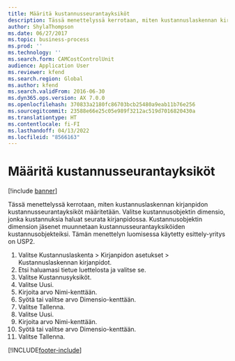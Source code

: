 ```yaml
---
title: Määritä kustannusseurantayksiköt
description: Tässä menettelyssä kerrotaan, miten kustannuslaskennan kirjanpidon kustannusseurantayksiköt määritetään.
author: ShylaThompson
ms.date: 06/27/2017
ms.topic: business-process
ms.prod: ''
ms.technology: ''
ms.search.form: CAMCostControlUnit
audience: Application User
ms.reviewer: kfend
ms.search.region: Global
ms.author: kfend
ms.search.validFrom: 2016-06-30
ms.dyn365.ops.version: AX 7.0.0
ms.openlocfilehash: 370833a2180fc86703bcb25480a9eab11b76e256
ms.sourcegitcommit: 23588e66e25c05e989f3212ac519d7016820430a
ms.translationtype: HT
ms.contentlocale: fi-FI
ms.lasthandoff: 04/13/2022
ms.locfileid: "8566163"
---
```

# <a name="define-cost-control-units"></a>Määritä kustannusseurantayksiköt

[!include [banner](../../includes/banner.md)]

Tässä menettelyssä kerrotaan, miten kustannuslaskennan kirjanpidon kustannusseurantayksiköt määritetään. Valitse kustannusobjektin dimensio, jonka kustannuksia haluat seurata kirjanpidossa. Kustannusobjektin dimension jäsenet muunnetaan kustannusseurantayksiköiden kustannusobjekteiksi. Tämän menettelyn luomisessa käytetty esittely-yritys on USP2.

1. Valitse Kustannuslaskenta > Kirjanpidon asetukset > Kustannuslaskennan kirjanpidot.
2. Etsi haluamasi tietue luettelosta ja valitse se.
3. Valitse Kustannusyksiköt.
4. Valitse Uusi.
5. Kirjoita arvo Nimi-kenttään.
6. Syötä tai valitse arvo Dimensio-kenttään.
7. Valitse Tallenna.
8. Valitse Uusi.
9. Kirjoita arvo Nimi-kenttään.
10. Syötä tai valitse arvo Dimensio-kenttään.
11. Valitse Tallenna.



[!INCLUDE[footer-include](../../../includes/footer-banner.md)]
